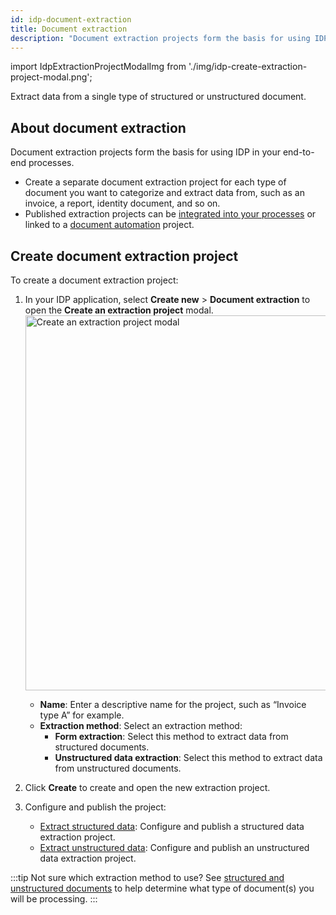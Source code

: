 ```yaml
---
id: idp-document-extraction
title: Document extraction
description: "Document extraction projects form the basis for using IDP in your end-to-end processes. Extract data from a single type of structured or unstructured document."
---
```


import IdpExtractionProjectModalImg from './img/idp-create-extraction-project-modal.png';

Extract data from a single type of structured or unstructured document.

## About document extraction

Document extraction projects form the basis for using IDP in your end-to-end processes.

- Create a separate document extraction project for each type of document you want to categorize and extract data from, such as an invoice, a report, identity document, and so on.
- Published extraction projects can be [integrated into your processes](idp-integrate.md) or linked to a [document automation](idp-document-automation.md) project.

## Create document extraction project

To create a document extraction project:

1. In your IDP application, select **Create new** > **Document extraction** to open the **Create an extraction project** modal.
   <img src={IdpExtractionProjectModalImg} alt="Create an extraction project modal" width="600px"/>

   - **Name**: Enter a descriptive name for the project, such as “Invoice type A” for example.
   - **Extraction method**: Select an extraction method:
     - **Form extraction**: Select this method to extract data from structured documents.
     - **Unstructured data extraction**: Select this method to extract data from unstructured documents.

1. Click **Create** to create and open the new extraction project.
1. Configure and publish the project:
   - [Extract structured data](idp-structured-extraction.md): Configure and publish a structured data extraction project.
   - [Extract unstructured data](idp-unstructured-extraction.md): Configure and publish an unstructured data extraction project.

:::tip
Not sure which extraction method to use? See [structured and unstructured documents](idp-key-concepts.md#structured-and-unstructured-documents) to help determine what type of document(s) you will be processing.
:::
